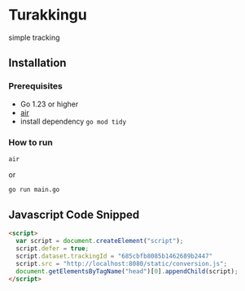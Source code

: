 # Turakkingu

simple tracking

## Installation

### Prerequisites

- Go 1.23 or higher
- [air](https://github.com/air-verse/air)
- install dependency `go mod tidy`

### How to run

```bash
air
```

or

```bash
go run main.go
```

## Javascript Code Snipped

```html
<script>
  var script = document.createElement("script");
  script.defer = true;
  script.dataset.trackingId = "685cbfb8085b1462689b2447"
  script.src = "http://localhost:8080/static/conversion.js";
  document.getElementsByTagName("head")[0].appendChild(script);
</script>
```
